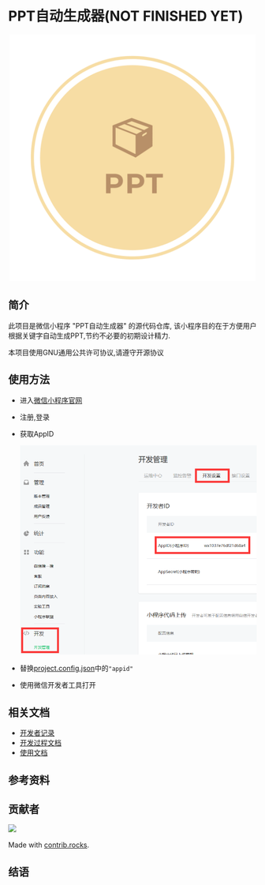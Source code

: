 # PPT自动生成器(NOT FINISHED YET)

<div align=center><img src="https://raw.githubusercontent.com/learner-lu/picbed/master/logo_transparent.png" height="500"></div>

## 简介

此项目是微信小程序 "PPT自动生成器" 的源代码仓库, 该小程序目的在于方便用户根据关键字自动生成PPT,节约不必要的初期设计精力.

本项目使用GNU通用公共许可协议,请遵守开源协议

## 使用方法

- 进入[微信小程序官网](https://mp.weixin.qq.com/cgi-bin/wx)
- 注册,登录
- 获取AppID

  ![20220525231716](https://raw.githubusercontent.com/learner-lu/picbed/master/20220525231716.png)

- 替换[project.config.json](source/project.config.json)中的`"appid"`
- 使用微信开发者工具打开

## 相关文档

- [开发者记录](开发者记录.md)
- [开发过程文档](开发过程文档.md)
- [使用文档](使用文档.md)

## 参考资料

## 贡献者

<a href="https://github.com/learner-shx/PPT-generator/graphs/contributors">
  <img src="https://contrib.rocks/image?repo=learner-shx/PPT-generator" />
</a>

Made with [contrib.rocks](https://contrib.rocks).

## 结语
